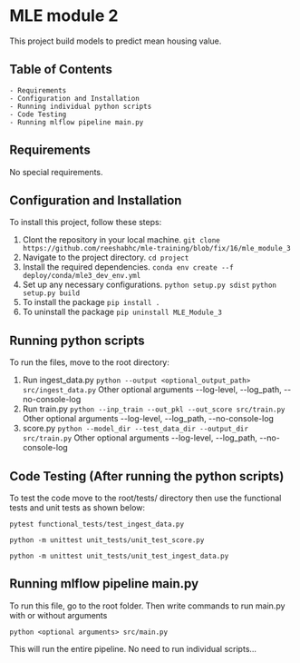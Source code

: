 # MLE module 2
This project build models to predict mean housing value.

## Table of Contents
    - Requirements
    - Configuration and Installation
    - Running individual python scripts
    - Code Testing
    - Running mlflow pipeline main.py

## Requirements
No special requirements.

## Configuration and Installation
To install this project, follow these steps:
1. Clont the repository in your local machine.
```git clone https://github.com/reeshabhc/mle-training/blob/fix/16/mle_module_3```
2. Navigate to the project directory.
```cd project```
3. Install the required dependencies.
```conda env create --f deploy/conda/mle3_dev_env.yml```
4. Set up any necessary configurations.
```python setup.py sdist```
```python setup.py build```
5. To install the package
```pip install .```
6. To uninstall the package
```pip uninstall MLE_Module_3```

## Running python scripts
To run the files, move to the root directory:
1. Run ingest_data.py
```python --output <optional_output_path> src/ingest_data.py``` Other optional arguments --log-level, --log_path, --no-console-log
2. Run train.py
```python --inp_train --out_pkl --out_score src/train.py``` Other optional arguments --log-level, --log_path, --no-console-log
3. score.py
```python --model_dir --test_data_dir --output_dir src/train.py``` Other optional arguments --log-level, --log_path, --no-console-log

## Code Testing (After running the python scripts)
To test the code move to the root/tests/ directory then use the functional tests and unit tests as shown below:
```
pytest functional_tests/test_ingest_data.py
```
```
python -m unittest unit_tests/unit_test_score.py
```
```
python -m unittest unit_tests/unit_test_ingest_data.py
```

## Running mlflow pipeline main.py
To run this file, go to the root folder. Then write commands to run main.py with or without arguments
```
python <optional arguments> src/main.py
```
This will run the entire pipeline. No need to run individual scripts...
